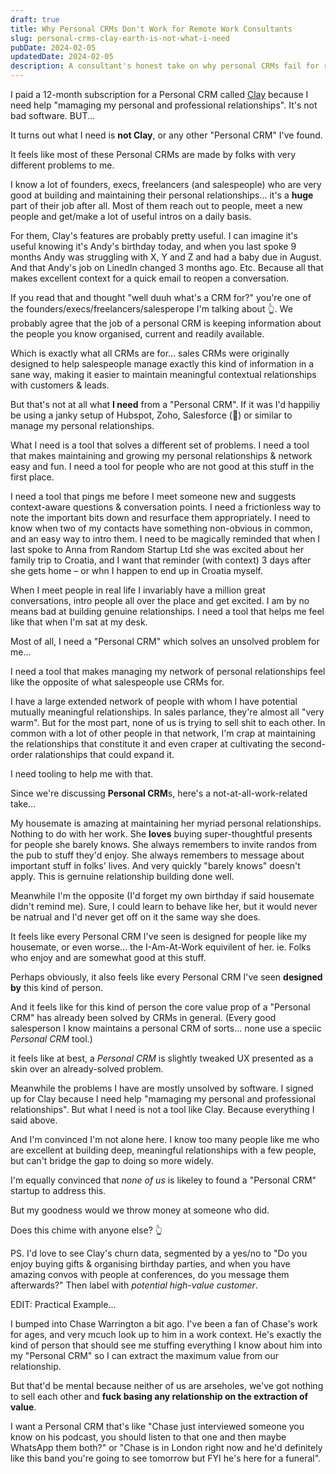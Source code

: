 ```yaml
---
draft: true
title: Why Personal CRMs Don't Work for Remote Work Consultants
slug: personal-crms-clay-earth-is-not-what-i-need
pubDate: 2024-02-05
updatedDate: 2024-02-05
description: A consultant's honest take on why personal CRMs fail for relationship-building. Alternative approaches to managing professional networks by remote work expert Danny Smith.
---
```


I paid a 12-month subscription for a Personal CRM called [Clay](https://clay.earth/) because I need help "mamaging my personal and professional relationships". It's not bad software. BUT...

It turns out what I need is **not Clay**, or any other "Personal CRM" I've found.

It feels like most of these Personal CRMs are made by folks with very different problems to me.

I know a lot of founders, execs, freelancers (and salespeople) who are very good at building and maintaining their personal relationships... it's a **huge** part of their job after all. Most of them reach out to people, meet a new people and get/make a lot of useful intros on a daily basis.

For them, Clay's features are probably pretty useful. I can imagine it's useful knowing it's Andy's birthday today, and when you last spoke 9 months Andy was struggling with X, Y and Z and had a baby due in August. And that Andy's job on LinedIn changed 3 months ago. Etc. Because all that makes excellent context for a quick email to reopen a conversation.

If you read that and thought "well duuh what's a CRM for?" you're one of the founders/execs/freelancers/salesperope I'm talking about 👆. We probably agree that the job of a personal CRM is keeping information about the people you know organised, current and readily available.

Which is exactly what all CRMs are for... sales CRMs were originally designed to help salespeople manage exactly this kind of information in a sane way, making it easier to maintain meaningful contextual relationships with customers & leads.

But that's not at all what **I need** from a "Personal CRM". If it was I'd happiliy be using a janky setup of Hubspot, Zoho, Salesforce (💸) or similar to manage my personal relationships.

What I need is a tool that solves a different set of problems. I need a tool that makes maintaining and growing my personal relationships & network easy and fun. I need a tool for people who are not good at this stuff in the first place.

I need a tool that pings me before I meet someone new and suggests context-aware questions & conversation points. I need a frictionless way to note the important bits down and resurface them appropriately. I need to know when two of my contacts have something non-obvious in common, and an easy way to intro them. I need to be magically reminded that when I last spoke to Anna from Random Startup Ltd she was excited about her family trip to Croatia, and I want that reminder (with context) 3 days after she gets home – or whn I happen to end up in Croatia myself.

When I meet people in real life I invariably have a million great conversations, intro people all over the place and get excited. I am by no means bad at building genuine relationships. I need a tool that helps me feel like that when I'm sat at my desk.

Most of all, I need a "Personal CRM" which solves an unsolved problem for me...

I need a tool that makes managing my network of personal relationships feel like the opposite of what salespeople use CRMs for.

I have a large extended network of people with whom I have potential mutually meaningful relationships. In sales parlance, they're almost all "very warm". But for the most part, none of us is trying to sell shit to each other. In common with a lot of other people in that network, I'm crap at maintaining the relationships that constitute it and even craper at cultivating the second-order ralationships that could expand it.

I need tooling to help me with that.

Since we're discussing **Personal CRM**s, here's a not-at-all-work-related take...

My housemate is amazing at maintaining her myriad personal relationships. Nothing to do with her work. She **loves** buying super-thoughtful presents for people she barely knows. She always remembers to invite randos from the pub to stuff they'd enjoy. She always remembers to message about important stuff in folks' lives. And very quickly "barely knows" doesn't apply. This is gernuine relationship building done well.

Meanwhile I'm the opposite (I'd forget my own birthday if said housemate didn't remind me). Sure, I could learn to behave like her, but it would never be natrual and I'd never get off on it the same way she does.

It feels like every Personal CRM I've seen is designed for people like my housemate, or even worse... the I-Am-At-Work equivilent of her. ie. Folks who enjoy and are somewhat good at this stuff.

Perhaps obviously, it also feels like every Personal CRM I've seen **designed by** this kind of person.

And it feels like for this kind of person the core value prop of a "Personal CRM" has already been solved by CRMs in general. (Every good salesperson I know maintains a personal CRM of sorts... none use a speciic _Personal CRM_ tool.)

it feels like at best, a _Personal CRM_ is slightly tweaked UX presented as a skin over an already-solved problem.

Meanwhile the problems I have are mostly unsolved by software. I signed up for Clay because I need help "mamaging my personal and professional relationships". But what I need is not a tool like Clay. Because everything I said above.

And I'm convinced I'm not alone here. I know too many people like me who are excellent at building deep, meaningful relationships with a few people, but can't bridge the gap to doing so more widely.

I'm equally convinced that _none of us_ is likeley to found a "Personal CRM" startup to address this.

But my goodness would we throw money at someone who did.

Does this chime with anyone else? 👆

PS. I'd love to see Clay's churn data, segmented by a yes/no to "Do you enjoy buying gifts & organising birthday parties, and when you have amazing convos with people at conferences, do you message them afterwards?" Then label with _potential high-value customer_.

EDIT: Practical Example...

I bumped into Chase Warrington a bit ago. I've been a fan of Chase's work for ages, and very mcuch look up to him in a work context. He's exactly the kind of person that should see me stuffing everything I know about him into my "Personal CRM" so I can extract the maximum value from our relationship.

But that'd be mental because neither of us are arseholes, we've got nothing to sell each other and **fuck basing any relationship on the extraction of value**.

I want a Personal CRM that's like "Chase just interviewed someone you know on his podcast, you should listen to that one and then maybe WhatsApp them both?" or "Chase is in London right now and he'd definitely like this band you're going to see tomorrow but FYI he's here for a funeral".
